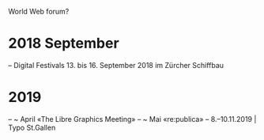 
World Web forum?

2018 September
======
– Digital Festivals 13. bis 16. September 2018 im Zürcher Schiffbau



2019
======
– ~ April «The Libre Graphics Meeting»
– ~ Mai «re:publica»
– 8.–10.11.2019 | Typo St.Gallen
